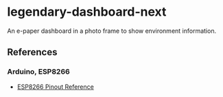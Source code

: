 # legendary-dashboard-next
An e-paper dashboard in a photo frame to show environment information.

## References

### Arduino, ESP8266

- [ESP8266 Pinout Reference](https://randomnerdtutorials.com/esp8266-pinout-reference-gpios/)